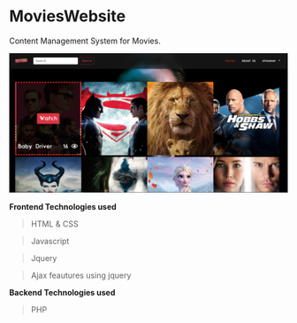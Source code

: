 # MoviesWebsite

Content Management System for Movies.

![Screenshot](Untitled.png)

**Frontend Technologies used**

>HTML & CSS

>Javascript

>Jquery 

>Ajax feautures using jquery

**Backend Technologies used**

>PHP
